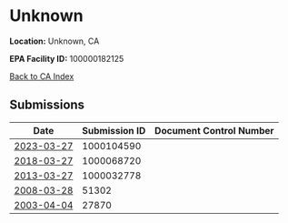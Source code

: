 # Unknown

**Location:** Unknown, CA

**EPA Facility ID:** 100000182125

[Back to CA Index](../../index.md)

## Submissions

| Date | Submission ID | Document Control Number |
|------|--------------|-------------------------|
| [2023-03-27](submissions/1000104590.md) | 1000104590 |  |
| [2018-03-27](submissions/1000068720.md) | 1000068720 |  |
| [2013-03-27](submissions/1000032778.md) | 1000032778 |  |
| [2008-03-28](submissions/51302.md) | 51302 |  |
| [2003-04-04](submissions/27870.md) | 27870 |  |
